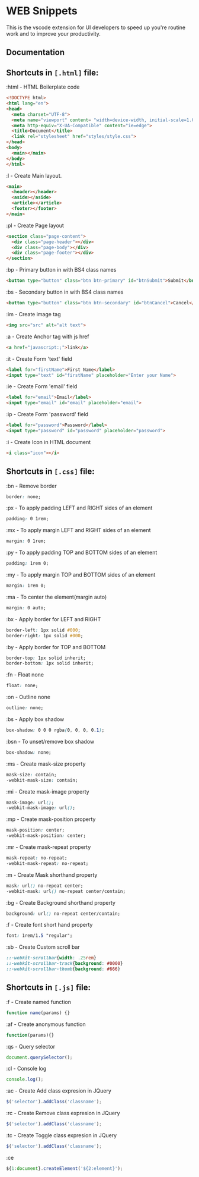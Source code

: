 # WEB Snippets

This is the vscode extension for UI developers to speed up you're routine work and to improve your productivity.

## Documentation
## Shortcuts in **`[.html]`** file:

:html - HTML Boilerplate code
```html
<!DOCTYPE html>
<html lang="en">
<head>
  <meta charset="UTF-8">
  <meta name="viewport" content= "width=device-width, initial-scale=1.0, shrink-to-fit=no">
  <meta http-equiv="X-UA-Compatible" content="ie=edge">
  <title>Document</title>
  <link rel="stylesheet" href="styles/style.css">
</head>
<body>
  <main></main>
</body>
</html>
```
:l - Create Main layout.
```html
<main>
  <header></header>
  <aside></aside>
  <article></article>
  <footer></footer>
</main>
```
:pl - Create Page layout
```html
<section class="page-content">
  <div class="page-header"></div>
  <div class="page-body"></div>
  <div class="page-footer"></div>
</section>
```
:bp - Primary button in with BS4 class names
```html
<button type="button" class="btn btn-primary" id="btnSubmit">Submit</button>
```
:bs - Secondary button in with BS4 class names
```html
<button type="button" class="btn btn-secondary" id="btnCancel">Cancel</button>
```
:im - Create image tag
```html
<img src="src" alt="alt text">
```
:a - Create Anchor tag with js href
```html
<a href="javascript:;">link</a>
```
:it - Create Form 'text' field
```html
<label for="firstName">First Name</label>
<input type="text" id="firstName" placeholder="Enter your Name">
```
:ie - Create Form 'email' field
```html
<label for="email">Email</label>
<input type="email" id="email" placeholder="email">
```
:ip - Create Form 'password' field
```html
<label for="password">Password</label>
<input type="password" id="password" placeholder="password">
```
:i - Create Icon in HTML document
```html
<i class="icon"></i>
```

## Shortcuts in **`[.css]`** file:
:bn - Remove border
```css
border: none;
```
:px - To apply padding LEFT and RIGHT sides of an element
```css
padding: 0 1rem;
```
:mx - To apply margin LEFT and RIGHT sides of an element
```css
margin: 0 1rem;
```
:py - To apply padding TOP and BOTTOM sides of an element
```css
padding: 1rem 0;
```
:my - To apply margin TOP and BOTTOM sides of an element
```css
margin: 1rem 0;
```
:ma - To center the element(margin auto)
```css
margin: 0 auto;
```
:bx - Apply border for LEFT and RIGHT
```css
border-left: 1px solid #000;
border-right: 1px solid #000;
```
:by - Apply border for TOP and BOTTOM
```css
border-top: 1px solid inherit;
border-bottom: 1px solid inherit;
```
:fn - Float none
```css
float: none;
```
:on - Outline none
```css
outline: none;
```
:bs - Apply box shadow
```css
box-shadow: 0 0 0 rgba(0, 0, 0, 0.1);
```
:bsn - To unset/remove box shadow
```css
box-shadow: none;
```
:ms - Create mask-size property
```css
mask-size: contain;
-webkit-mask-size: contain;
```
:mi - Create mask-image property
```css
mask-image: url();
-webkit-mask-image: url();
```
:mp - Create mask-position property
```css
mask-position: center;
-webkit-mask-position: center;
```
:mr - Create mask-repeat property
```css
mask-repeat: no-repeat;
-webkit-mask-repeat: no-repeat;
```
:m - Create Mask shorthand property
```css
mask: url() no-repeat center;
-webkit-mask: url() no-repeat center/contain;
```
:bg - Create Background shorthand property
```css
background: url() no-repeat center/contain;
```
:f - Create font short hand property
```css
font: 1rem/1.5 "regular";
```
:sb - Create Custom scroll bar
```css
::-webkit-scrollbar{width: .25rem}
::-webkit-scrollbar-track{background: #0000}
::-webkit-scrollbar-thumb{background: #666}
```

## Shortcuts in **`[.js]`** file:
:f - Create named function
```js
function name(params) {}
```
:af - Create anonymous function
```js
function(params){}
```
:qs - Query selector
```js
document.querySelector();
```
:cl - Console log
```js
console.log();
```
:ac - Create Add class expresion in JQuery
```js
$('selector').addClass('classname');
```
:rc - Create Remove class expresion in JQuery
```js
$('selector').addClass('classname');
```
:tc - Create Toggle class expresion in JQuery
```js
$('selector').addClass('classname');
```
:ce
```js
${1:document}.createElement('${2:element}');
```